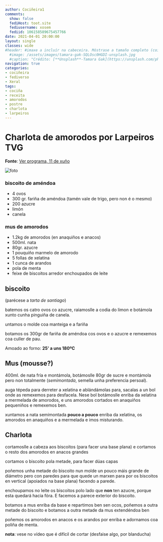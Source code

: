 ```yaml
---
author: Cociñeira1
comments:
  show: false
  fediHost: toot.site
  fediusername: xosem
  fediid: 106158589675457766
date: 2021-04-01 20:00:00
layout: single
classes: wide
#header: #imaxe a incluír na cabeceira. Móstrase a tamaño completo (coidado coa altura). DESACTIVADA POR DEFECTO.
  #image: /assets/images/tamara-gak-SQLOsc0HGDI-unsplash.jpg
  #caption: "Crédito: [**Unsplash**-Tamara Gak](https://unsplash.com/photos/SQLOsc0HGDI)"
navigation: true
categories:
- cociñeira
- fediverso
- Xeral
tags:
- cociña
- receita
- amorodos
- postre
- charlota
- larpeiros
---
```


# Charlota de amorodos por Larpeiros TVG

**Fonte**: [Ver programa, 11 de xuño](http://www.crtvg.es/tvg/a-carta/larpeiros-xix-423-4136776)

![foto](/Fotos/Subidas/charlota_amorodos.jpg)


### biscoito de améndoa

- 4 ovos
- 300 gr. fariña de améndoa (tamén vale de trigo, pero non é o mesmo)
- 200 azucre
- limón
- canela

### mus de amorodos

- 1.2kg de amorodos (en anaquiños e anacos)
- 500ml. nata
- 80gr. azucre
- 1 pouquiño marmelo de amorodo
- 5 follas de xelatina
- 1 cunca de arandos
- pola de menta
- feixe de biscoitos arredor enchoupados de leite

## biscoito 

(parécese a _tarta de santiago_)

batemos os catro ovos co azucre, raiamoslle a codia do limon e botámola xunto cunha pinguiña de canela.

untamos o molde coa manteiga e a fariña

botamos os 300gr de fariña de améndoa cos ovos e o azucre e remexemos coa culler de pau.

Amoado ao forno: **25' a uns 180ºC**



## Mus (mousse?)

400ml. de nata fría e montámola, botámoslle 80gr de sucre e montámola pero non totalmente (_semimontada_, semella unha preferencia persoal). 

auga tépeda para derreter a xelatina e ablándámolas para, sacalas a un bol onde as remexemos para desfacela. Nese bol botámoslle enriba da xelatina a mermelada de amorodos, e uns amorodos cortados en anaquiños pequeniños e remexemos ben.

xuntamos a nata semimontada **pouco a pouco** enriba da xelatina, os amorodos en anaquiños e a mermelada e imos misturando.


## Charlota

cortamoslle a cabeza aos biscoitos (para facer una base plana) e cortamos o resto dos amorodos en anacos grandes

cortamos o biscoito pola metade, para facer dúas capas

poñemos unha metade do biscoito nun molde un pouco máis grande de diámetro pero con paredes para que quede un marxen para por os biscoitos en vertical (apoiados na base plana) facendo a parede.

enchoupamos no leite os biscoitos polo lado que **non** ten azucre, porque esta quedará hacia fóra. E facemos a parece exterior do biscoito.

botamos a mus enriba da base e repartimos ben sen ocos, poñemos a outra metade do biscoito e botamos a outra metade da mus extendéndoa ben

poñemos os amorodos en anacos e os arandos por enriba e adornamos coa poliña de menta.

**nota**: vese no vídeo que é difícil de cortar (desfaise algo, por blanducha)

